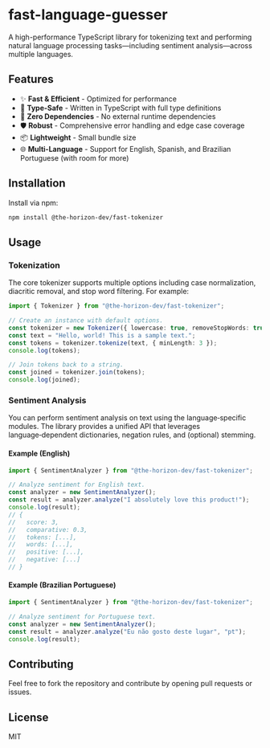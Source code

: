 # fast-language-guesser

A high-performance TypeScript library for tokenizing text and performing natural language processing tasks—including sentiment analysis—across multiple languages.

## Features

- ✨ **Fast & Efficient** - Optimized for performance  
- 🎯 **Type-Safe** - Written in TypeScript with full type definitions  
- 🔧 **Zero Dependencies** - No external runtime dependencies  
- 🛡️ **Robust** - Comprehensive error handling and edge case coverage  
- 📦 **Lightweight** - Small bundle size  
- 🌐 **Multi-Language** - Support for English, Spanish, and Brazilian Portuguese (with room for more)

## Installation

Install via npm:

```bash
npm install @the-horizon-dev/fast-tokenizer
```

## Usage

### Tokenization

The core tokenizer supports multiple options including case normalization, diacritic removal, and stop word filtering. For example:

```typescript
import { Tokenizer } from "@the-horizon-dev/fast-tokenizer";

// Create an instance with default options.
const tokenizer = new Tokenizer({ lowercase: true, removeStopWords: true });
const text = "Hello, world! This is a sample text.";
const tokens = tokenizer.tokenize(text, { minLength: 3 });
console.log(tokens);

// Join tokens back to a string.
const joined = tokenizer.join(tokens);
console.log(joined);
```

### Sentiment Analysis

You can perform sentiment analysis on text using the language‑specific modules. The library provides a unified API that leverages language‑dependent dictionaries, negation rules, and (optional) stemming.

#### Example (English)

```typescript
import { SentimentAnalyzer } from "@the-horizon-dev/fast-tokenizer";

// Analyze sentiment for English text.
const analyzer = new SentimentAnalyzer();
const result = analyzer.analyze("I absolutely love this product!");
console.log(result);
// {
//   score: 3,
//   comparative: 0.3,
//   tokens: [...],
//   words: [...],
//   positive: [...],
//   negative: [...]
// }
```

#### Example (Brazilian Portuguese)

```typescript
import { SentimentAnalyzer } from "@the-horizon-dev/fast-tokenizer";

// Analyze sentiment for Portuguese text.
const analyzer = new SentimentAnalyzer();
const result = analyzer.analyze("Eu não gosto deste lugar", "pt");
console.log(result);
```

## Contributing

Feel free to fork the repository and contribute by opening pull requests or issues.

## License

MIT
